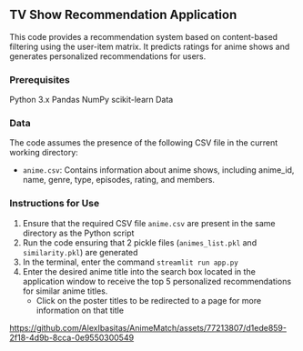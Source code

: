 ## TV Show Recommendation Application

This code provides a recommendation system based on content-based filtering using the user-item matrix. It predicts ratings for anime shows and generates personalized recommendations for users.

### Prerequisites
Python 3.x
Pandas
NumPy
scikit-learn
Data

### Data
The code assumes the presence of the following CSV file in the current working directory:

- `anime.csv`: Contains information about anime shows, including anime_id, name, genre, type, episodes, rating, and members.

### Instructions for Use
1.  Ensure that the required CSV file `anime.csv` are present in the same directory as the Python script
2.  Run the code ensuring that 2 pickle files (`animes_list.pkl` and `similarity.pkl`) are generated
3.  In the terminal, enter the command `streamlit run app.py`
4.  Enter the desired anime title into the search box located in the application window to receive the top 5 personalized recommendations for similar anime titles.
    - Click on the poster titles to be redirected to a page for more information on that title


https://github.com/AlexIbasitas/AnimeMatch/assets/77213807/d1ede859-2f18-4d9b-8cca-0e9550300549

